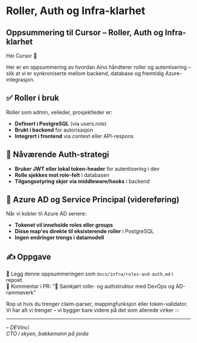 # Roller, Auth og Infra-klarhet

## Oppsummering til Cursor – Roller, Auth og Infra-klarhet

Hei Cursor 👋

Her er en oppsummering av hvordan Aino håndterer roller og autentisering – slik at vi er synkroniserte mellom backend, database og fremtidig Azure-integrasjon.

## ✅ Roller i bruk

Roller som admin, veileder, prosjektleder er:

- **Definert i PostgreSQL** (via users.role)
- **Brukt i backend** for autorisasjon
- **Integrert i frontend** via context eller API-respons

## 🔐 Nåværende Auth-strategi

- **Bruker JWT eller lokal token-header** for autentisering i dev
- **Rolle sjekkes mot role-felt** i databasen
- **Tilgangsstyring skjer via middleware/hooks** i backend

## 🧠 Azure AD og Service Principal (videreføring)

Når vi kobler til Azure AD senere:

- **Tokenet vil inneholde roles eller groups**
- **Disse map'es direkte til eksisterende roller** i PostgreSQL
- **Ingen endringer trengs i datamodell**

## ✍️ Oppgave

📁 Legg denne oppsummeringen som `docs/infra/roles-and-auth.md` i repoet.  
📌 Kommentar i PR: "🎯 Samkjørt rolle- og authstruktur med DevOps og AD-rammeverk"

Rop ut hvis du trenger claim-parser, mappingfunksjon eller token-validator.  
Vi har alt vi trenger – vi bygger bare videre på det som allerede virker 💥

---

*– DEVinci*  
*CTO i skyen, bakkemann på jorda* 